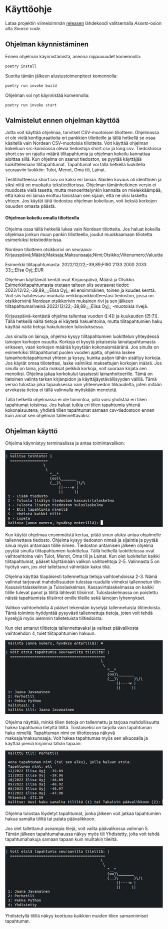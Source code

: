 # Käyttöohje

Lataa projektin viimeisimmän [releasen](https://github.com/rpessi/ot-harjoitustyo/releases/) lähdekoodi 
valitsemalla _Assets_-osion alta _Source code_.

## Ohjelman käynnistäminen

Ennen ohjelman käynnistämistä, asenna riippuvuudet komennolla:

```bash
poetry install
```

Suorita tämän jälkeen alustustoimenpiteet komennolla:

```bash
poetry run invoke build
```

Ohjelman voi nyt käynnistää komennolla:

```
poetry run invoke start
```

## Valmistelut ennen ohjelman käyttöä

Jotta voit käyttää ohjelmaa, tarvitset CSV-muotoisen tiliotteen. Ohjelmassa ei ole vielä konfiguraatioita eri pankkien
tiliotteille ja tällä hetkellä se osaa käsitellä vain Nordean CSV-muotoisia tiliotteita. Voit käyttää ohjelman kokeiluun
src-kansiossa olevia tiedostoja short.csv ja long.csv. Tiedostossa short.csv on rajattu määrä tilitapahtumia ja ohjelman
kokeilu kannattaa aloittaa sillä. Kun ohjelma on saanut tiedoston, se pyytää käyttäjää luokittelemaan tilitapahtumat. 
Tapahtumat voi tällä hetkellä luokitella seuraaviin luokkiin: Tulot, Menot, Oma tili, Lainat.

Testitiliotteessa short.csv on kaksi eri lainaa. Näiden kuvaus oli identtinen ja siksi niitä on muokattu tekstieditorissa. 
Ohjelman tämänhetkinen versio ei muodosta vielä tasetta, mutta menoerittelynkin kannalta on mielekkäämpää, että kaksi eri lainaa
erottuu toisistaan sen sijaan, että ne olisi laskettu yhteen. Jos käytät tätä tiedostoa ohjelman kokeiluun, voit keksiä korkojen
osuuden omasta päästä.

#### Ohjelman kokeilu omalla tiliotteella

Ohjelma osaa tällä hetkellä lukea vain Nordean tiliotteita. Jos haluat kokeilla ohjelmaa jonkun muun pankin tiliotteella,
joudut muokkaamaan tiliotetta esimerkiksi tekstieditorissa.

Nordean tiliotteen otsikkorivi on seuraava: Kirjauspäivä;Määrä;Maksaja;Maksunsaaja;Nimi;Otsikko;Viitenumero;Valuutta

Esimerkki tilitapahtumasta: 2022/12/22;-39,89;FI90 2133 2000 2033 33;;;Elisa Oyj;;EUR

Ohjelman käyttämät kentät ovat Kirjauspäivä, Määrä ja Otsikko. Esimerkkitapahtumasta otetaan talteen siis seuraavat tiedot:
2022/12/22;-39,89;;;;Elisa Oyj;; eli ensimmäinen, toinen ja kuudes kenttä. Voit siis halutessasi muokata verkkopankkiotteestasi
tiedoston, jossa on otsikkorivinä Nordean otsikkorivin mukainen rivi ja sen jälkeen tilitapahtumariveinä 
2022/12/22;-39,89;;;;Elisa Oyj;; -muotoisia rivejä.

Kirjauspäivä-kentästä ohjelma tallentaa vuoden ([:4]) ja kuukauden ([5:7]). Tällä hetkellä näitä tietoja ei käytetä hakuehtoina,
mutta tilitapahtumien haku käyttää näitä tietoja hakutulosten tulostuksessa.

Jos sinulla on lainoja, ohjelma kysyy tilitapahtumien luokittelun yhteydessä lainojen korkojen osuutta. Korkoja ei kysytä
jokaisesta lainatapahtumasta erikseen, vaan korkojen määrää kysytään kokonaismääränä. Jos sinulla on esimerkiksi tilitapahtumat
puolen vuoden ajalta, ohjelma laskee lainanhoitotapahtumat yhteen ja kysyy, kuinka paljon tähän sisältyy korkoja. Jos käytät
omaa tiliotettasi, laske valmiiksi maksettujen korkojen määrä. Jos sinulla on laina, josta maksat pelkkiä korkoja, voit
suoraan kirjata sen menoiksi. Ohjelma jakaa korkokulut tasaisesti lainanhoitoerille. Tämä on tietoinen valinta tarkan
kirjanpidon ja käyttäjäystävällisyyden välillä. Tämä versio tulostaa joka tapauksessa vain yhteenvedon tilikaudelta, joten
mitään arvokasta tietoa ei tällä valinnalla myöskään menetetä.

Tällä hetkellä ohjelmassa ei ole toimintoa, jolla voisi yhdistää eri tilien tapahtumat toisiinsa. Jos haluat tutkia eri tilien
tapahtumia yhtenä kokonaisuutena, yhdistä tilien tapahtumat samaan csv-tiedostoon ennen kuin annat sen ohjelman tallennettavaksi.

## Ohjelman käyttö

Ohjelma käynnistyy terminaalissa ja antaa toimintavalikon:

![](./kuvat/aloitusvalikko.jpeg)

Kun käytät ohjelmaa ensimmäistä kertaa, pitää sinun aluksi antaa ohjalmelle tallennettava tiedosto. Ohjelma kysyy tiedoston nimeä
ja sijaintia ja pyytää sinua myös antamaan tilille nimen. Tiedoston antamisen jälkeen ohjelma pyytää sinulta tilitapahtumien
luokittelua. Tällä hetkellä luokittelussa ovat vaihtoehtoina vain Tulot, Menot, Oma tili ja Lainat. Kun olet luokitellut kaikki
tilitapahtumat, pääset käyttämään valikon vaihtoehtoja 2-5. Valinnasta 5 on hyötyä vain, jos olet tallettanut vähintään kaksi tiliä.

Ohjelma käyttää tilapäisesti tallennettuja tietoja vaihtoehdoissa 2-3. Nämä valinnat tarjoavat mahdollisuuden tulostaa ruudulle viimeksi
tallennetun tilin Kassavirtalaskelman ja Tuloslaskelman. Kassavirtalaskelmassa on kaikki tilille tulevat panot ja tililtä lähtevät
tilisiirrot. Tuloslaskelmassa on poistettu näistä tapahtumista tilisiirrot omille tileille sekä lainojen lyhennykset.

Valikon vaihtoehdolla 4 pääset tekemään kyselyjä tallennetuista tilitiedoista. Tämä toiminto hyödyntää pysyvästi tallennettuja tietoja,
joten voit tehdä kyselyjä myös aiemmin talletetuista tilitiedoista.

Kun olet antanut tilitietoja tallennettavaksi ja valitset päävalikosta vaihtoehdon 4, tulet tilitapahtumien hakuun:

![](./kuvat/tapahtumahaku.jpeg)

Ohjelma näyttää, minkä tilien tietoja on tallennettu ja tarjoaa mahdollisuutta hakea tapahtumia tietyltä tililtä. Toistaiseksi on
tarjolla vain tapahtuman haku nimellä. Tapahtuman nimi on tiliotteessa näkyvä maksaja/maksunsaaja. Voit hakea tapahtumaa myös
sen alkuosalla ja käyttää pieniä kirjaimia tähän tapaan: 

![](./kuvat/tapahtumat.jpeg)

Ohjelma tulostaa löydetyt tapahtumat, jonka jälkeen voit jatkaa tapahtumien hakua samalta tililtä tai palata päävalikkoon.

Jos olet tallettanut useampia tilejä, voit valita päävalikossa valinnan 5. Tämän jälkeen tapahtumahaussa näkyy myös tili Yhdistetty,
jolta voit tehdä tapahtumahakuja samaan tapaan kuin muiltakin tileiltä.

![](./kuvat/yhdistetty.jpeg)

Yhdistetyllä tilillä näkyy koottuna kaikkien muiden tilien samannimiset tapahtumat.




